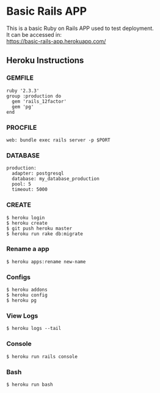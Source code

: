 # Basic Rails APP
This is a basic Ruby on Rails APP used to test deployment.  
It can be accessed in:  
https://basic-rails-app.herokuapp.com/

## Heroku Instructions

### GEMFILE
```
ruby '2.3.3'
group :production do
  gem 'rails_12factor'
  gem 'pg'
end
```

### PROCFILE
```
web: bundle exec rails server -p $PORT
```

### DATABASE
```
production:
  adapter: postgresql
  database: my_database_production
  pool: 5
  timeout: 5000
```

### CREATE
```$ heroku login```  
```$ heroku create```  
```$ git push heroku master```  
```$ heroku run rake db:migrate```  

### Rename a app
```$ heroku apps:rename new-name```  

### Configs
```$ heroku addons```  
```$ heroku config```  
```$ heroku pg```  

### View Logs
```$ heroku logs --tail```  

### Console
```$ heroku run rails console```  

### Bash
```$ heroku run bash```  
